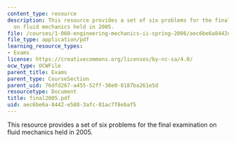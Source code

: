 ```yaml
---
content_type: resource
description: This resource provides a set of six problems for the final examination
  on fluid mechanics held in 2005.
file: /courses/1-060-engineering-mechanics-ii-spring-2006/aec6be6a8442e5883afc01ac7f8ebaf5_final2005.pdf
file_type: application/pdf
learning_resource_types:
- Exams
license: https://creativecommons.org/licenses/by-nc-sa/4.0/
ocw_type: OCWFile
parent_title: Exams
parent_type: CourseSection
parent_uid: 76dfd267-a455-52ff-38e0-8187ba261e5d
resourcetype: Document
title: final2005.pdf
uid: aec6be6a-8442-e588-3afc-01ac7f8ebaf5
---
```

This resource provides a set of six problems for the final examination on fluid mechanics held in 2005.